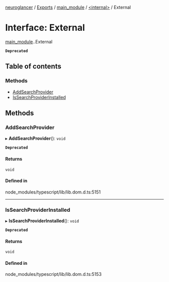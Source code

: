 [neuroglancer](../README.md) / [Exports](../modules.md) / [main\_module](../modules/main_module.md) / [<internal\>](../modules/main_module._internal_.md) / External

# Interface: External

[main_module](../modules/main_module.md).[<internal>](../modules/main_module._internal_.md).External

**`Deprecated`**

## Table of contents

### Methods

- [AddSearchProvider](main_module._internal_.External.md#addsearchprovider)
- [IsSearchProviderInstalled](main_module._internal_.External.md#issearchproviderinstalled)

## Methods

### AddSearchProvider

▸ **AddSearchProvider**(): `void`

**`Deprecated`**

#### Returns

`void`

#### Defined in

node_modules/typescript/lib/lib.dom.d.ts:5151

___

### IsSearchProviderInstalled

▸ **IsSearchProviderInstalled**(): `void`

**`Deprecated`**

#### Returns

`void`

#### Defined in

node_modules/typescript/lib/lib.dom.d.ts:5153

